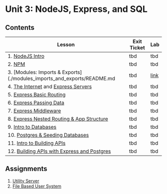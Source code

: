 # Unit 3: NodeJS, Express, and SQL

## Contents

| Lesson | Exit Ticket | Lab |
| --- | --- | --- |
| 1. [NodeJS Intro](./nodejs_intro/README.md) | tbd | tbd |
| 2. [NPM](./intro_to_npm/README.md) | tbd | tbd |
| 3. [Modules: Imports & Exports](./modules_imports_and_exports/README.md | tbd | [link](https://github.com/joinpursuit/Pursuit-Core-Web/blob/master/node/modules_imports_and_exports/project.md) |
| 4. [The Internet](./how_the_internet_works/README.md) and [Express Servers](./express_intro_to_servers/README.md) | tbd | tbd
| 5. [Express Basic Routing](./express_basic_routing/README.md) | tbd | tbd |
| 6. [Express Passing Data](express_passing_data/README.md) | tbd | tbd |
| 7. [Express Middleware](express_middleware/README.md) | tbd | tbd |
| 8. [Express Nested Routing & App Structure](express_nested_routing_and_app_structure/README.md) | tbd | tbd |
| 9. [Intro to Databases](./intro_to_databases/README.md) | tbd | tbd |
| 10. [Postgres & Seeding Databases](./postgres_and_seeding_databases/README.md) | tbd | tbd |
| 11. [Intro to Building APIs](./intro_to_building_apis/README.md) | tbd | tbd |
| 12. [Building APIs with Express and Postgres](./building_apis_with_express_and_postgres/README.md) | tbd | tbd |


## Assignments

1. [Utility Server](labs/lab-1/README.md)
2. [File Based User System](labs/lab-2/README.md)
